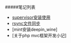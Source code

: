 #####笔记列表

- [supervisor安装使用](https://www.633521.com/book/supervisor.html)
- [rsync文件同步](https://www.633521.com/book/rsync.html)
- [mint安装deepin_wine]
- [关于php mvc框架开发小记]
